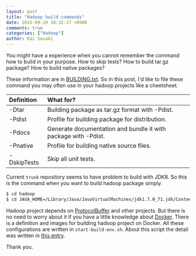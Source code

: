 ```yaml
---
layout: post
title: "Hadoop build commands"
date: 2015-09-20 10:32:17 +0900
comments: true
categories: ["Hadoop"]
author: Kai Sasaki
---
```


You might have a experience when you cannot remember the command how to build in your purpose.
How to skip tests? How to build tar.gz package? How to build native packages?

<!-- more -->

These information are in [BUILDING.txt](https://github.com/apache/hadoop/blob/trunk/BUILDING.txt).
So in this post, I'd like to file these command you may often use in your hadoop projects like a cheetsheet.

| Definition | What for? |
|:----|:----|
| -Dtar | Building package as tar.gz format with -Pdist.  |
| -Pdist | Profile for building package for distribution.   |
| -Pdocs | Generate documentation and bundle it with package with -Pdist. |
| -Pnative | Profile for building native source files. |
| -DskipTests | Skip all unit tests. |

Current `trunk` repository seems to have problem to build with JDK8. So this is the command when you want to build hadoop package simply.

```bash
$ cd hadoop
$ cd JAVA_HOME=/Library/Java/JavaVirtualMachines/jdk1.7.0_71.jdk/Contents/Home mvn -Pdist,native,tar -DskipTests -Dtar clean package
```

Hadoop project depends on [ProtocolBuffer](https://developers.google.com/protocol-buffers/?hl=ja) and other projects.
But there is no need to worry about it if you have a little knowledge about [Docker](https://www.docker.com/). There is a definition and images
for building hadoop project on Docker. All these configurations are written in `start-build-env.sh`. About this script the detail was written in [this entry](http://www.lewuathe.com/blog/2015/08/20/build-hadoop-on-macosx/).

Thank you.
